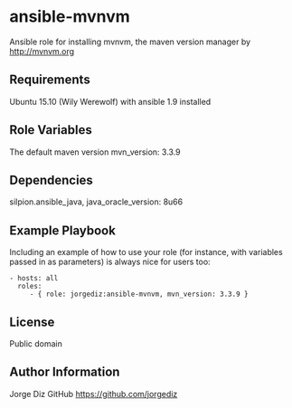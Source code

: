 ansible-mvnvm
=========

Ansible role for installing mvnvm, the maven version manager by http://mvnvm.org 

Requirements
------------

Ubuntu 15.10 (Wily Werewolf) with ansible 1.9 installed 

Role Variables
--------------

The default maven version
mvn_version: 3.3.9

Dependencies
------------

silpion.ansible_java, java_oracle_version: 8u66

Example Playbook
----------------

Including an example of how to use your role (for instance, with variables passed in as parameters) is always nice for users too:

    - hosts: all
      roles:
         - { role: jorgediz:ansible-mvnvm, mvn_version: 3.3.9 }

License
-------

Public domain

Author Information
------------------

Jorge Diz 
GitHub https://github.com/jorgediz


